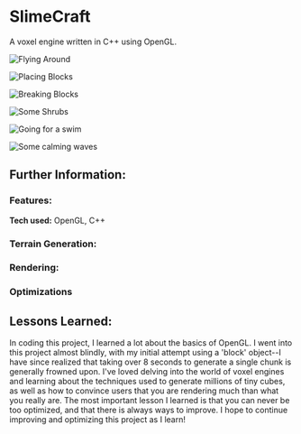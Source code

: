 # SlimeCraft
A voxel engine written in C++ using OpenGL.

![Flying Around](assets/Flying.gif)

![Placing Blocks](assets/PlacingBlocks.gif)

![Breaking Blocks](assets/BreakingBlocks.gif)

![Some Shrubs](assets/Shrubs.gif)

![Going for a swim](assets/Swimming.gif)

![Some calming waves](assets/CalmingWaves.gif)

## Further Information:

### Features:

**Tech used:** OpenGL, C++



### Terrain Generation:



### Rendering:



### Optimizations



## Lessons Learned:

In coding this project, I learned a lot about the basics of OpenGL. I went into this project almost blindly, with my initial attempt using a 'block' object--I have since realized that taking over 8 seconds to generate a single chunk is generally frowned upon.
I've loved delving into the world of voxel engines and learning about the techniques used to generate millions of tiny cubes, as well as how to convince users that you are rendering much than what you really are.
The most important lesson I learned is that you can never be too optimized, and that there is always ways to improve. I hope to continue improving and optimizing this project as I learn!

